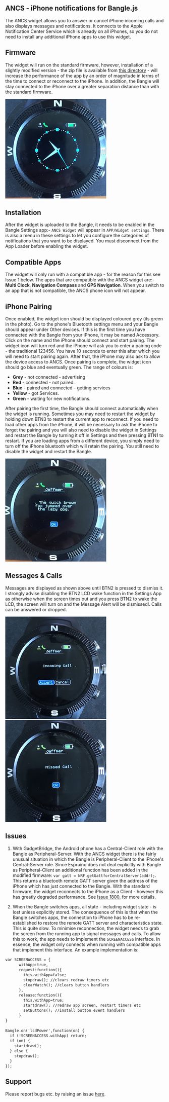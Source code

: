 ## ANCS - iPhone notifications for Bangle.js

The ANCS widget allows you to answer or cancel iPhone incoming calls and also displays messages and notifications. It connects to the Apple Notification Center Service which is already on all iPhones, so you do not need to install any additional iPhone apps to use this widget.

## Firmware
The widget will run on the standard firmware, however, installation of a slightly modified version - the zip file is available from [this directory](https://github.com/jeffmer/JeffsBangleAppsDev/tree/master/apps/widancs) - will increase the performance of the app by an order of magnitude in terms of the time to connect or reconnect to the iPhone. In addition, the Bangle will stay connected to the iPhone over a greater separation distance than with the standard firmware.


![](widget_pic.jpg)

## Installation

After the widget is uploaded to the Bangle, it needs to be enabled in the Bangle Settings app:- `ANCS Widget` will appear in `APP/Widget settings`. There is also a menu in these settings to let you configure the categories of notifications that you want to be displayed. You must disconnect from the App Loader before enabling the widget.

## Compatible Apps

The widget will only run with a compatible app - for the reason for this see Issue 1 below.  The apps that are compatible with the ANCS widget are:- **Multi Clock**, **Navigation Compass** and **GPS Navigation**. When you switch to an app that is not compatible, the ANCS phone icon will not appear. 

## iPhone Pairing
Once enabled, the widget icon should be displayed coloured grey (its green in the photo). Go to the phone's Bluetooth settings menu and your Bangle should appear under Other devices. If this is the first time you have connected with the Bangle from your iPhone, it may be named Accessory. Click on the name and the iPhone should connect and start pairing. The widget icon will turn red and the iPhone will ask you to enter a pairing code - the traditional 123456. You have 10 seconds to enter this after which you will need to start pairing again. After that, the iPhone may also ask to allow the device access to ANCS. Once pairing is complete, the widget icon should go blue and eventually green.  The range of colours is:

* **Grey** - not connected - advertising
* **Red** - connected - not paired.
* **Blue** - paired and connected - getting services
* **Yellow** - got Services.
* **Green** - waiting for new notifications.

After pairing the first time, the Bangle should connect automatically when the widget is running. Sometimes you may need to restart the widget by holding down BTN3 to restart the current app to reconnect. If you need to load other apps from the iPhone, it will be necessary to ask the iPhone to forget the pairing and you will also need to disable the widget in Settings and restart the Bangle by turning it off in Settings and then pressing BTN1 to restart. If you are loading apps from a different device, you simply need to turn off the iPhone bluetooth which will retain the pairing. You still need to disable the widget and restart the Bangle.

![](message_pic.jpg)

## Messages & Calls
Messages are displayed as shown above until BTN2 is pressed to dismiss it. I strongly advise disabling the BTN2 LCD wake function in the Settings App as otherwise when the screen times out and you press BTN2 to wake the LCD, the screen will turn on and the Message Alert will be dismissed!. Calls can be answered or dropped.

![](call_pic.jpg)   ![](missed_pic.jpg)


## Issues
1. With GadgetBridge, the Android phone has a Central-Client role with the Bangle as Peripheral-Server. With the ANCS widget there is the fairly unusual situation in which the Bangle is Peripheral-Client to the iPhone's Central-Server role. Since Espruino does not deal explicitly with Bangle as Peripheral-Client an additional function has been added in the modified firmware: `var gatt = NRF.getGattforCentralServer(addr);`. This returns a bluetooth remote GATT server given the address of the iPhone which has just connected to the Bangle. With the standard firmware, the widget reconnects to the iPhone as a Client - however this has greatly degraded performance.  See  [Issue 1800.](https://github.com/espruino/Espruino/issues/1800) for more details. 

2. When the Bangle switches apps, all state - including widget state - is lost unless explicitly stored. The consequence of this is that when the Bangle switches apps, the connection to iPhone has to be re-established to restore the remote GATT server and characteristics state. This is quite slow. To minimise reconnection, the widget needs to grab the screen from the running app to signal messages and calls. To allow this to work, the app needs to implement the `SCREENACCESS` interface. In essence, the widget only connects when running with compatible apps that implement this interface. An example implementation is:

```
var SCREENACCESS = {
      withApp:true,
      request:function(){
        this.withApp=false;
        stopdraw(); //clears redraw timers etc
        clearWatch(); //clears button handlers
      },
      release:function(){
        this.withApp=true;
        startdraw(); //redraw app screen, restart timers etc
        setButtons(); //install button event handlers
      }
}

Bangle.on('lcdPower',function(on) {
  if (!SCREENACCESS.withApp) return;
  if (on) {
    startdraw();
  } else {
    stopdraw();
  }
});
```
 
## Support

Please report bugs etc. by raising an issue [here](https://github.com/jeffmer/JeffsBangleAppsDev).